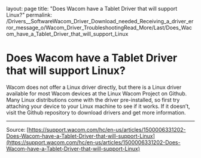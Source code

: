 layout: page
title: "Does Wacom have a Tablet Driver that will support Linux?"
permalink: /Drivers__SoftwareWacom_Driver_Download_needed_Receiving_a_driver_error_message_o/Wacom_Driver_TroubleshootingRead_More/Last/Does_Wacom_have_a_Tablet_Driver_that_will_support_Linux

# Does Wacom have a Tablet Driver that will support Linux?

Wacom does not offer a Linux driver directly, but there is a Linux driver available for most Wacom devices at the Linux Wacom Project on Github. Many Linux distributions come with the driver pre-installed, so first try attaching your device to your Linux machine to see if it works. If it doesn’t, visit the Github repository to download drivers and get more information.

---
Source: [https://support.wacom.com/hc/en-us/articles/1500006331202-Does-Wacom-have-a-Tablet-Driver-that-will-support-Linux](https://support.wacom.com/hc/en-us/articles/1500006331202-Does-Wacom-have-a-Tablet-Driver-that-will-support-Linux)
